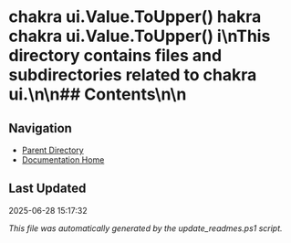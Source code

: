 ﻿# chakra ui.Value.ToUpper() hakra  chakra ui.Value.ToUpper() i\nThis directory contains files and subdirectories related to chakra ui.\n\n## Contents\n<!-- toc -->\n
## Navigation

- [Parent Directory](../)
- [Documentation Home](../../)

## Last Updated

2025-06-28 15:17:32

*This file was automatically generated by the update_readmes.ps1 script.*